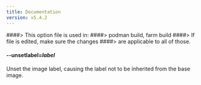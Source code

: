 ```yaml
---
title: Documentation
version: v5.4.2
---
```


####> This option file is used in:
####>   podman build, farm build
####> If file is edited, make sure the changes
####> are applicable to all of those.
#### **--unsetlabel**=*label*

Unset the image label, causing the label not to be inherited from the base image.
